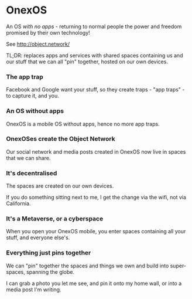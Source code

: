 # OnexOS
An OS _with no apps_ - returning to normal people the power and freedom promised by their own technology!

See http://object.network/

TL;DR: replaces apps and services with shared spaces containing us and our stuff that we can all "pin" together, hosted on our own devices.

### The app trap

Facebook and Google want your stuff, so they create traps - "app traps" - to capture it, and you.

### An OS without apps

OnexOS is a mobile OS without apps, hence no more app traps.

### OnexOSes create the Object Network

Our social network and media posts created in OnexOS now live in spaces that we can share.

### It's decentralised

The spaces are created on our own devices.

If you do something sitting next to me, I get the change via the wifi, not via California.

### It's a Metaverse, or a cyberspace

When you open your OnexOS mobile, you enter spaces containing all your stuff, and everyone else's.

### Everything just pins together

We can "pin" together the spaces and things we own and build into super-spaces, spanning the globe.

I can grab a photo you let me see, and pin it onto my home wall, or into a media post I'm writing.


